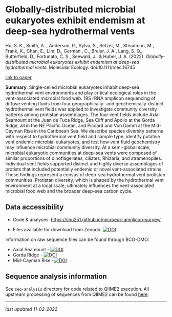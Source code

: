 # Globally-distributed microbial eukaryotes exhibit endemism at deep-sea hydrothermal vents

Hu, S. K., Smith, A. , Anderson, R., Sylva, S., Setzer, M., Steadmon, M., Frank, K., Chan, E., Lim, D., German , C., Breier, J. A., Lang, S. Q., Butterfield, D., Fortunato, C. S., Seewald, J., & Huber, J. A. (2022). _Globally-distributed microbial eukaryotes exhibit endemism at deep-sea hydrothermal vents_. Molecular Ecology. doi:10.1111/mec.16745

[link to paper](https://onlinelibrary.wiley.com/doi/abs/10.1111/mec.16745)

**Summary**: Single-celled microbial eukaryotes inhabit deep-sea hydrothermal vent environments and play critical ecological roles in the vent-associated microbial food web. 18S rRNA amplicon sequencing of diffuse venting fluids from four geographically- and geochemically-distinct hydrothermal vent fields was applied to investigate community diversity patterns among protistan assemblages. The four vent fields include Axial Seamount at the Juan de Fuca Ridge, Sea Cliff and Apollo at the Gorda Ridge, all in the NE Pacific Ocean, and Piccard and Von Damm at the Mid-Cayman Rise in the Caribbean Sea. We describe species diversity patterns with respect to hydrothermal vent field and sample type, identify putative vent endemic microbial eukaryotes, and test how vent fluid geochemistry may influence microbial community diversity. At a semi-global scale, microbial eukaryotic communities at deep-sea vents were composed of similar proportions of dinoflagellates, ciliates, Rhizaria, and stramenopiles. Individual vent fields supported distinct and highly diverse assemblages of protists that included potentially endemic or novel vent-associated strains. These findings represent a census of deep-sea hydrothermal vent protistan communities. Protistan diversity, which is shaped by the hydrothermal vent environment at a local scale, ultimately influences the vent-associated microbial food web and the broader deep-sea carbon cycle.


## Data accessibility

* Code & analyses: <https://shu251.github.io/microeuk-amplicon-survey/>

* Files available for download from Zenodo: [![DOI](https://zenodo.org/badge/DOI/10.5281/zenodo.5959694.svg)](https://doi.org/10.5281/zenodo.5959694)

Information on raw sequence files can be found through BCO-DMO:

* Axial Seamount - [![DOI](https://img.shields.io/badge/NSF-OCE0939564-blue.svg)](https://www.bco-dmo.org/dataset/828392)
* Gorda Ridge - [![DOI](https://img.shields.io/badge/NSF-OCE0939564-blue.svg)](https://www.bco-dmo.org/dataset/828392)
* Mid-Cayman Rise -[![DOI](https://img.shields.io/badge/NSF-OCE0939564-blue.svg)](https://www.bco-dmo.org/dataset/828392)


## Sequence analysis information

See `seq-analysis` directory for code related to QIIME2 execution. All upstream processing of sequences from QIIME2 can be found [here](https://github.com/shu251/microeuk-amplicon-survey/tree/main/seq-analysis).


***

_last updated 11-02-2022_